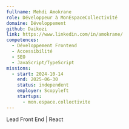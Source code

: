 ```yaml
---
fullname: Mehdi Amokrane
role: Développeur à MonEspaceCollectivité
domaine: Développement
github: Daikozi
link: https://www.linkedin.com/in/amokrane/
competences:
  - Développement Frontend
  - Accessibilité
  - SEO
  - JavaScript/TypeScript
missions:
  - start: 2024-10-14
    end: 2025-06-30
    status: independent
    employer: Scopyleft
    startups:
      - mon.espace.collectivite
---
```

Lead Front End | React